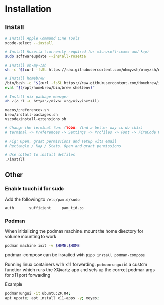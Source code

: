 # Installation

## Install

```sh
# Install Apple Command Line Tools
xcode-select --install

# Install Rosetta (currently required for microsoft-teams and kap)
sudo softwareupdate --install-rosetta

# Install oh-my-zsh
sh -c "$(curl -fsSL https://raw.githubusercontent.com/ohmyzsh/ohmyzsh/master/tools/install.sh)"

# Install homebrew
/bin/bash -c "$(curl -fsSL https://raw.githubusercontent.com/Homebrew/install/HEAD/install.sh)"
eval "$(/opt/homebrew/bin/brew shellenv)"

# Install nix package manager
sh <(curl -L https://nixos.org/nix/install)

macos/preferences.sh
brew/install-packages.sh
vscode/install-extensions.sh

# Change the terminal font (TODO: find a better way to do this)
# terminal -> Preferences -> Settings -> Profiles -> Font -> FiraCode Nerd Font -> Regular -> 11

# Fig: Open, grant permissions and setup with email
# Rectangle / Kap / Stats: Open and grant permissions

# Use dotbot to install dotfiles
./install
```

## Other

### Enable touch id for sudo

Add the following to `/etc/pam.d/sudo`

```sh
auth       sufficient     pam_tid.so
```

### Podman

When initializing the podman machine, mount the home directory for volume mounting to work

```sh
podman machine init -v $HOME:$HOME
```

podman-compose can be installed with `pip3 install podman-compose`

Running linux containers with x11 forwarding. `podmanrungui` is a custom function which runs the XQuartz app and sets up the correct podman args for x11 port forwarding

Example

```sh
podmanrungui -it ubuntu:20.04;
apt update; apt install x11-apps -y; xeyes;
```
